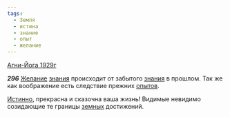 ```yaml
---
tags:
  - Земля
  - истина
  - знание
  - опыт
  - желание
---
```


[Агни-Йога 1929г](https://127.0.0.1:4002/agni/1929)

___296___
[Желание](../../../tags/#желание) [знания](../../../tags/#знание) происходит от забытого [знания](../../../tags/#знание) в прошлом. Так же как воображение есть следствие прежних [опытов](../../../tags/#опыт).   

[Истинно](../../../tags/#истина), прекрасна и сказочна ваша жизнь! Видимые невидимо созидающие те границы [земных](../../../tags/#Земля) достижений.